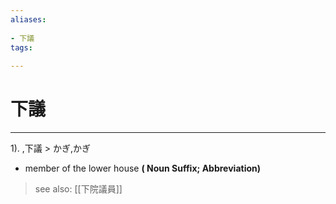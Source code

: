 ```yaml
---
aliases:
    
- 下議
tags:
    
---
```


# 下議
---
1).
,下議 > かぎ,かぎ

- member of the lower house
**( Noun Suffix; Abbreviation)**
> see also:  [[下院議員]]
            